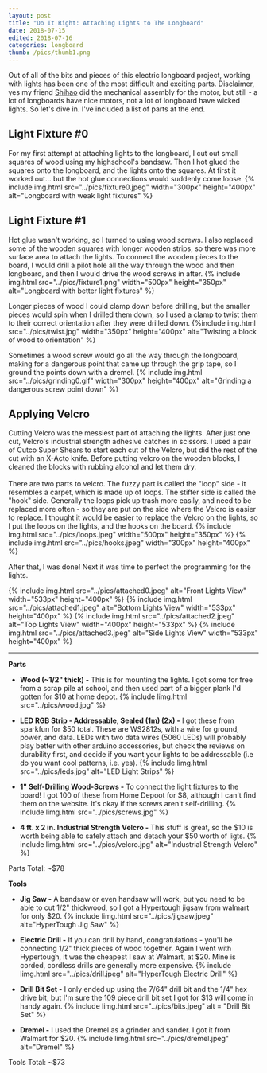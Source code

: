 ```yaml
---
layout: post
title: "Do It Right: Attaching Lights to The Longboard"
date: 2018-07-15
edited: 2018-07-16
categories: longboard
thumb: /pics/thumb1.png
---
```


Out of all of the bits and pieces of this electric longboard project, working with lights has been one of the most difficult and exciting parts.  Disclaimer, yes my friend [Shihao](http://shihaocao.com) did the mechanical assembly for the motor, but still - a lot of longboards have nice motors, not a lot of longboard have wicked lights. So let's dive in.  I've included a list of parts at the end.

## Light Fixture #0
For my first attempt at attaching lights to the longboard, I cut out small squares of wood using my highschool's bandsaw. Then I hot glued the squares onto the longboard, and the lights onto the squares. At first it worked out... but the hot glue connections would suddenly come loose. 
{% include img.html src="../pics/fixture0.jpeg" width="300px" height="400px" alt="Longboard with weak light fixtures" %}

## Light Fixture #1
Hot glue wasn't working, so I turned to using wood screws. I also replaced some of the wooden squares with longer wooden strips, so there was more surface area to attach the lights. To connect the wooden pieces to the board, I would drill a pilot hole all the way through the wood and then longboard, and then I would drive the wood screws in after.
{% include img.html src="../pics/fixture1.png" width="500px" height="350px" alt="Longboard with better light fixtures" %}

Longer pieces of wood I could clamp down before drilling, but the smaller pieces would spin when I drilled them down, so I used a clamp to twist them to their correct orientation after they were drilled down.
{%include img.html src="../pics/twist.jpg" width="350px" height="400px" alt="Twisting a block of wood to orientation" %}

Sometimes a wood screw would go all the way through the longboard, making for a dangerous point that came up through the grip tape, so I ground the points down with a dremel.
{% include img.html src="../pics/grinding0.gif" width="300px" height="400px" alt="Grinding a dangerous screw point down" %}

## Applying Velcro
Cutting Velcro was the messiest part of attaching the lights. After just one cut, Velcro's industrial strength adhesive catches in scissors. I used a pair of Cutco Super Shears to start each cut of the Velcro, but did the rest of the cut with an X-Acto knife. Before putting velcro on the wooden blocks, I cleaned the blocks with rubbing alcohol and let them dry.<br><br>There are two parts to velcro.  The fuzzy part is called the "loop" side - it resembles a carpet, which is made up of loops. The stiffer side is called the "hook" side. Generally the loops pick up trash more easily, and need to be replaced more often - so they are put on the side where the Velcro is easier to replace. I thought it would be easier to replace the Velcro on the lights, so I put the loops on the lights, and the hooks on the board.
{% include img.html src="../pics/loops.jpeg" width="500px" height="350px" %}
{% include img.html src="../pics/hooks.jpeg" width="300px" height="400px" %}

After that, I was done! Next it was time to perfect the programming for the lights.

{% include img.html src="../pics/attached0.jpeg" alt="Front Lights View" width="533px" height="400px" %}
{% include img.html src="../pics/attached1.jpeg" alt="Bottom Lights View" width="533px" height="400px" %}
{% include img.html src="../pics/attached2.jpeg" alt="Top Lights View" width="400px" height="533px" %}
{% include img.html src="../pics/attached3.jpeg" alt="Side Lights View" width="533px" height="400px" %}

---

**Parts**
* **Wood (~1/2" thick) -** This is for mounting the lights. I got some for free from a scrap pile at school,
and then used part of a bigger plank I'd gotten for $10 at home depot.
{% include limg.html src="../pics/wood.jpg" %}

* **LED RGB Strip - Addressable, Sealed (1m) (2x) -** I got these from sparkfun for $50 total.
These are WS2812s, with a wire for ground, power, and data. LEDs with two data wires
(5060 LEDs) will probably play better with other arduino accessories, but check the reviews
on durability first, and decide if you want your lights to be addressable
(i.e do you want cool patterns, i.e. yes).
{% include limg.html src="../pics/leds.jpg" alt="LED Light Strips" %}

* **1" Self-Drilling Wood-Screws -** To connect the light fixtures to the board! I got 100 of these
from Home Depoot for $8, although I can't find them on the website. It's okay if the screws
aren't self-drilling.
{% include limg.html src="../pics/screws.jpg" %}

* **4 ft. x 2 in. Industrial Strength Velcro -** This stuff is great, so the $10 is worth being
able to safely attach and detach your $50 worth of ligts.
{% include limg.html src="../pics/velcro.jpg" alt="Industrial Strength Velcro" %}

Parts Total: ~$78

**Tools**
* **Jig Saw -** A bandsaw or even handsaw will work, but you need to be able to cut 1/2" thickwood, so
I got a Hypertough jigsaw from walmart for only $20.
{% include limg.html src="../pics/jigsaw.jpeg" alt="HyperTough Jig Saw" %}

* **Electric Drill -** If you can drill by hand, congratulations - you'll be connecting 1/2" thick
pieces of wood together. Again I went with Hypertough, it was the cheapest I saw at Walmart, at $20. Mine
is corded, cordless drills are generally more expensive.
{% include limg.html src="../pics/drill.jpeg" alt="HyperTough Electric Drill" %}

* **Drill Bit Set -** I only ended up using the 7/64" drill bit and the 1/4" hex drive bit, but I'm sure the
109 piece drill bit set I got for $13 will come in handy again.
{% include limg.html src="../pics/bits.jpeg" alt = "Drill Bit Set" %}

* **Dremel -** I used the Dremel as a grinder and sander. I got it from Walmart for $20.
{% include limg.html src="../pics/dremel.jpeg" alt="Dremel" %}

Tools Total: ~$73
